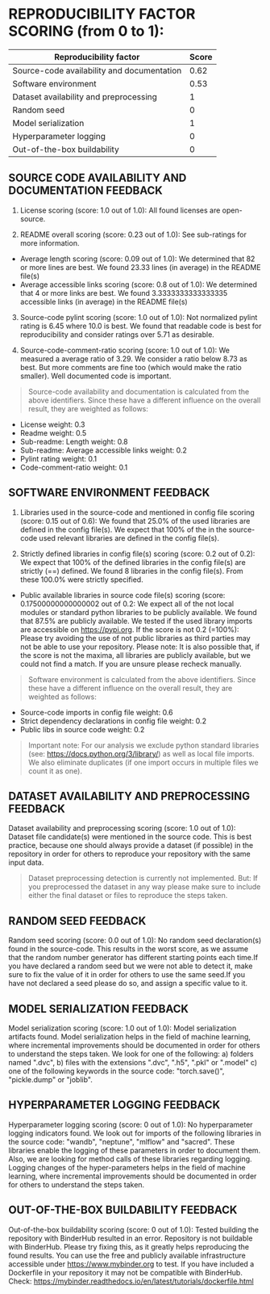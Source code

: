 # REPRODUCIBILITY FACTOR SCORING (from 0 to 1): 

| Reproducibility factor | Score |
| ----------- | ----------- |
| Source-code availability and documentation |  0.62 |
| Software environment |  0.53 |
| Dataset availability and preprocessing |  1 |
| Random seed |  0 |
| Model serialization |  1 |
| Hyperparameter logging |  0 |
| Out-of-the-box buildability |  0 |


## SOURCE CODE AVAILABILITY AND DOCUMENTATION FEEDBACK

1. License scoring (score: 1.0 out of 1.0): All found licenses are open-source.

2. README overall scoring (score: 0.23 out of 1.0): See sub-ratings for more information.

- Average length scoring (score: 0.09 out of 1.0): We determined that 82 or more lines are best. We found 23.33 lines (in average) in the README file(s)
- Average accessible links scoring (score: 0.8 out of 1.0): We determined that 4 or more links are best. We found 3.3333333333333335 accessible links (in average) in the README file(s)
3. Source-code pylint scoring (score: 1.0 out of 1.0): Not normalized pylint rating is 6.45 where 10.0 is best. We found that readable code is best for reproducibility and consider ratings over 5.71 as desirable.

4. Source-code-comment-ratio scoring (score: 1.0 out of 1.0): We measured a average ratio of 3.29. We consider a ratio below 8.73 as best. But more comments are fine too (which would make the ratio smaller). Well documented code is important.

> Source-code availability and documentation is calculated from the above identifiers. Since these have a different influence on the overall result, they are weighted as follows:

- License weight: 0.3
- Readme weight: 0.5
- Sub-readme: Length weight: 0.8
- Sub-readme: Average accessible links weight: 0.2
- Pylint rating weight: 0.1
- Code-comment-ratio weight: 0.1


## SOFTWARE ENVIRONMENT FEEDBACK

1. Libraries used in the source-code and mentioned in config file scoring (score: 0.15 out of 0.6): We found that 25.0% of the used libraries are defined in the config file(s). We expect that 100% of the in the source-code used relevant libraries are defined in the config file(s).

2. Strictly defined libraries in config file(s) scoring (score: 0.2 out of 0.2): We expect that 100% of the defined libraries in the config file(s) are strictly (==) defined. We found 8 libraries in the config file(s). From these 100.0% were strictly specified.

- Public available libraries in source code file(s) scoring (score: 0.17500000000000002 out of 0.2: We expect all of the not local modules or standard python libraries to be publicly available. We found that 87.5% are publicly available. We tested if the used library imports are accessible on https://pypi.org. If the score is not 0.2 (=100%): Please try avoiding the use of not public libraries as third parties may not be able to use your repository. Please note: It is also possible that, if the score is not the maxima, all libraries are publicly available, but we could not find a match. If you are unsure please recheck manually.

> Software environment is calculated from the above identifiers. Since these have a different influence on the overall result, they are weighted as follows:
- Source-code imports in config file weight: 0.6
- Strict dependency declarations in config file weight: 0.2
- Public libs in source code weight: 0.2

> Important note: For our analysis we exclude python standard libraries (see: https://docs.python.org/3/library/) as well as local file imports. We also eliminate duplicates (if one import occurs in multiple files we count it as one).


## DATASET AVAILABILITY AND PREPROCESSING FEEDBACK

Dataset availability and preprocessing scoring (score: 1.0 out of 1.0): Dataset file candidate(s) were mentioned in the source code. This is best practice, because one should always provide a dataset (if possible) in the repository in order for others to reproduce your repository with the same input data.

> Dataset preprocessing detection is currently not implemented. But: If you preprocessed the dataset in any way please make sure to include either the final dataset or files to reproduce the steps taken.


## RANDOM SEED FEEDBACK

Random seed scoring (score: 0.0 out of 1.0): No random seed declaration(s) found in the source-code. This results in the worst score, as we assume that the random number generator has different starting points each time.If you have declared a random seed but we were not able to detect it, make sure to fix the value of it in order for others to use the same seed.If you have not declared a seed please do so, and assign a specific value to it.


## MODEL SERIALIZATION FEEDBACK

Model serialization scoring (score: 1.0 out of 1.0): Model serialization artifacts found. Model serialization helps in the field of machine learning, where incremental improvements should be documented in order for others to understand the steps taken. We look for one of the following: a) folders named ".dvc", b) files with the extensions ".dvc", ".h5", ".pkl" or ".model" c) one of the following keywords in the source code: "torch.save()", "pickle.dump" or "joblib".


## HYPERPARAMETER LOGGING FEEDBACK

Hyperparameter logging scoring (score: 0 out of 1.0): No hyperparameter logging indicators found. We look out for imports of the following libraries in the source code: "wandb", "neptune", "mlflow" and "sacred". These libraries enable the logging of these parameters in order to document them. Also, we are looking for method calls of these libraries regarding logging. Logging changes of the hyper-parameters helps in the field of machine learning, where incremental improvements should be documented in order for others to understand the steps taken.


## OUT-OF-THE-BOX BUILDABILITY FEEDBACK

Out-of-the-box buildability scoring (score: 0 out of 1.0): Tested building the repository with BinderHub resulted in an error. Repository is not buildable with BinderHub. Please try fixing this, as it greatly helps reproducing the found results. You can use the free and publicly available infrastructure accessible under https://www.mybinder.org to test. If you have included a Dockerfile in your repository it may not be compatible with BinderHub. Check: https://mybinder.readthedocs.io/en/latest/tutorials/dockerfile.html
